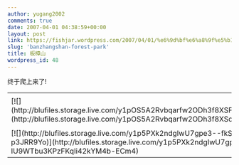 ```yaml
---
author: yugang2002
comments: true
date: 2007-04-01 04:38:59+00:00
layout: post
link: https://fishjar.wordpress.com/2007/04/01/%e6%9d%bf%e6%a8%9f%e5%b1%b1/
slug: 'banzhangshan-forest-park'
title: 板樟山
wordpress_id: 48
---
```


终于爬上来了!  


<table border="0" cellspacing="0" ><tr >
<td >
</td></tr><tr >
<td valign="top" >[![](http://blufiles.storage.live.com/y1pOS5A2Rvbqarfw2ODh3f8XSFEoGZxqT1GQTZknOGZLmhn6DktT9JgDP7qSfLqDTf9JY6FoEnIq1U)](http://blufiles.storage.live.com/y1pOS5A2Rvbqarfw2ODh3f8XSom_6geZtZa5V9pVj2E_b2_NYewnBhz_ziZaFxfMCAX3WuTL8WB-hk)
</td>
<td width="15" >
</td>
<td valign="top" >[![](http://blufiles.storage.live.com/y1p9K6pbBgTGW9a15I2xy-qB25AtyRnhHq0-3YEg3cAkFdtSNuGo5h28JjMg0f_0c13ozH6d8wNv_c)](http://blufiles.storage.live.com/y1p9K6pbBgTGW9a15I2xy-qB67qAlJG-NmFknuJBlMYwdeSrrjq69tUdk9E3QT-25kQ_FXWwqBD5vc)
</td></tr><tr >
<td >
</td></tr><tr >
<td valign="top" >[![](http://blufiles.storage.live.com/y1p5PXk2ndgIwU7gpe3--fkSyyGnMpMbKCved0kvXtGfNI6Jwxnd_dFd-PXJI4XEbJGL6-p3JRR9Yo)](http://blufiles.storage.live.com/y1p5PXk2ndgIwU7gpe3--fkS94yKleql2yCjbyVPa3K8zOnhN-IU9WTbu3KPzFKqIi42kYM4b-ECm4)
</td>
<td width="15" >
</td>
<td valign="top" >[![](http://blufiles.storage.live.com/y1p5PXk2ndgIwW6JOO5jWm8DracTxgw7RvZAfMuLRk6IYFSGuRvuNTFNob8yFr5b1VGJw3sTnEU_ek)](http://blufiles.storage.live.com/y1p5PXk2ndgIwW6JOO5jWm8DqtPG20OPpuu6J9cYBj6QnP-cdlk2to6kBogiQSzpeD2b5f9Vz_QWlU)
</td></tr></table>
